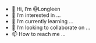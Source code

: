- 👋 Hi, I’m @Longleen
- 👀 I’m interested in ...
- 🌱 I’m currently learning ...
- 💞️ I’m looking to collaborate on ...
- 📫 How to reach me ...

<!---
Longleen/Longleen is a ✨ special ✨ repository because its `README.md` (this file) appears on your GitHub profile.
You can click the Preview link to take a look at your changes.
--->
